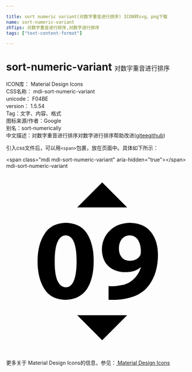 ```yaml
---

title: sort numeric variant(对数字重音进行排序) ICON转svg、png下载
name: sort-numeric-variant
zhTips: 对数字重音进行排序,对数字进行排序
tags: ["text-content-format"]

---
```


# sort-numeric-variant  <small style="font-size: 60%;font-weight: 100">对数字重音进行排序</small>


<div class="detail-page">
<p>
<span>
ICON库：
<span class="badge-secondary badge">Material Design Icons</span> 
</span>
<br/>
<span>
CSS名称：
<span class="badge-secondary badge">mdi-sort-numeric-variant</span> 
</span>
<br/>
<span>
unicode：
<span class="badge-secondary badge">F04BE</span> 
<copy-btn content='F04BE' btn-title=""></copy-btn>
<copy-btn :content='String.fromCodePoint(parseInt("F04BE", 16))' btn-title="复制U"></copy-btn>
</span>
<br/>
<span>
version：
<span class="badge-secondary badge">1.5.54</span> 
</span><br/><span>Tag：<span class="badge-light badge"><router-link to="/tags/text-content-format.html">文字、内容、格式</router-link></span></span>
<br/>
<span>图标来源/作者：<span class="badge-light badge">Google</span></span> 
<br/>
<span>别名：<span class="badge-light badge">sort-numerically</span></span><br/><span class="zh-detail">中文描述：<span class="badge-primary badge">对数字重音进行排序</span><span class="badge-primary badge">对数字进行排序</span><span class="help-link"><span>帮助改进</span>(<a href="https://gitee.com/liuwave/icon-helper/edit/master/json/material/sort-numeric-variant.json" target="_blank" rel="noopener noreferrer">gitee</a><a href="https://github.com/liuwave/icon-helper/edit/master/json/material/sort-numeric-variant.json" target="_blank" rel="noopener noreferrer">github</a></span>)</span><br/>
</p>
</div>
<div class="alert alert-dark">
  <i class="mdi mdi-sort-numeric-variant mdi-48px"></i>
  <i class="mdi mdi-sort-numeric-variant mdi-36px"></i>
  <i class="mdi mdi-sort-numeric-variant mdi-24px"></i>
  <i class="mdi mdi-sort-numeric-variant mdi-18px"></i>
</div>
<div>
  <p>引入css文件后，可以用<code>&lt;span&gt;</code>包裹，放在页面中。具体如下所示：    
  </p>
  <div class="alert alert-primary" style="font-size: 14px">
    &lt;span class="mdi mdi-sort-numeric-variant" aria-hidden="true"&gt;&lt;/span&gt;
    <copy-btn content='<span class="mdi mdi-sort-numeric-variant" aria-hidden="true"></span>'></copy-btn>
  </div>
  <div class="alert alert-secondary">
    <i class="mdi mdi-sort-numeric-variant"
    style="font-size: 24px"
    aria-hidden="true"></i> mdi-sort-numeric-variant
    <copy-btn content="mdi-sort-numeric-variant" btn-title="复制图标名称"></copy-btn>
  </div>
</div>
<div id="svg" class="svg-wrap">
<svg xmlns="http://www.w3.org/2000/svg" viewBox="0 0 24 24"><path d="M7.78,7C9.08,7.04 10,7.53 10.57,8.46C11.13,9.4 11.41,10.56 11.39,11.95C11.4,13.5 11.09,14.73 10.5,15.62C9.88,16.5 8.95,16.97 7.71,17C6.45,16.96 5.54,16.5 4.96,15.56C4.38,14.63 4.09,13.45 4.09,12C4.09,10.55 4.39,9.36 5,8.44C5.59,7.5 6.5,7.04 7.78,7M7.75,8.63C7.31,8.63 6.96,8.9 6.7,9.46C6.44,10 6.32,10.87 6.32,12C6.31,13.15 6.44,14 6.69,14.54C6.95,15.1 7.31,15.37 7.77,15.37C8.69,15.37 9.16,14.24 9.17,12C9.17,9.77 8.7,8.65 7.75,8.63M13.33,17V15.22L13.76,15.24L14.3,15.22L15.34,15.03C15.68,14.92 16,14.78 16.26,14.58C16.59,14.35 16.86,14.08 17.07,13.76C17.29,13.45 17.44,13.12 17.53,12.78L17.5,12.77C17.05,13.19 16.38,13.4 15.47,13.41C14.62,13.4 13.91,13.15 13.34,12.65C12.77,12.15 12.5,11.43 12.46,10.5C12.47,9.5 12.81,8.69 13.47,8.03C14.14,7.37 15,7.03 16.12,7C17.37,7.04 18.29,7.45 18.88,8.24C19.47,9 19.76,10 19.76,11.19C19.75,12.15 19.61,13 19.32,13.76C19.03,14.5 18.64,15.13 18.12,15.64C17.66,16.06 17.11,16.38 16.47,16.61C15.83,16.83 15.12,16.96 14.34,17H13.33M16.06,8.63C15.65,8.64 15.32,8.8 15.06,9.11C14.81,9.42 14.68,9.84 14.68,10.36C14.68,10.8 14.8,11.16 15.03,11.46C15.27,11.77 15.63,11.92 16.11,11.93C16.43,11.93 16.7,11.86 16.92,11.74C17.14,11.61 17.3,11.46 17.41,11.28C17.5,11.17 17.53,10.97 17.53,10.71C17.54,10.16 17.43,9.69 17.2,9.28C16.97,8.87 16.59,8.65 16.06,8.63M9.25,5L12.5,1.75L15.75,5H9.25M15.75,19L12.5,22.25L9.25,19H15.75Z" /></svg>
</div>
<detail full-name='mdi-sort-numeric-variant'></detail>
    
<div><p>更多关于 Material Design Icons的信息，参见：<a target="_blank" href="https://iconhelper.cn/material.html"> Material Design Icons</a>
</p></div>
